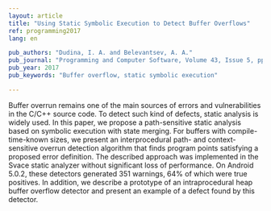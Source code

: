 ```yaml
---
layout: article
title: "Using Static Symbolic Execution to Detect Buffer Overflows"
ref: programming2017
lang: en

pub_authors: "Dudina, I. A. and Belevantsev, A. A."
pub_journal: "Programming and Computer Software, Volume 43, Issue 5, pp 277–288"
pub_year: 2017
pub_keywords: "Buffer overflow, static symbolic execution"

---
```


Buffer overrun remains one of the main sources of errors and vulnerabilities in the C/C++ source code. To detect such kind of defects, static analysis is widely used. In this paper, we propose a path-sensitive static analysis based on symbolic execution with state merging. For buffers with compile-time-known sizes, we present an interprocedural path- and context-sensitive overrun detection algorithm that finds program points satisfying a proposed error definition. The described
approach was implemented in the Svace static analyzer without significant loss of performance. On Android 5.0.2, these detectors generated 351 warnings, 64% of which were true positives. In addition, we describe a prototype of an intraprocedural heap buffer overflow detector and present an example of a defect found by this detector.
